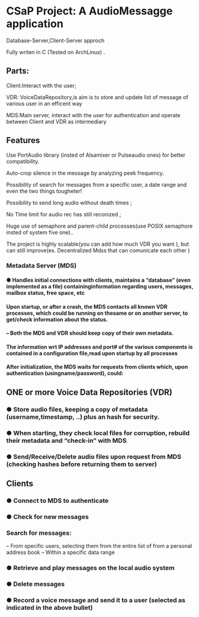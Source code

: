 # CSaP Project: A AudioMessagge  application

Database-Server,Client-Server approch 

Fully writen in C (Tested on ArchLinux) .

## Parts:

Client:Interact with the user;

VDR: VoiceDataRepository,is aim is to store and update list of message of various user in an efficent way 

MDS:Main server, interact with the user for authentication and operate between Client and VDR as intermediary

## Features

Use PortAudio library (insted of Alsamixer or Pulseaudio ones) for better compatibility.

Auto-crop silence in the message by analyzing peek frequency.

Possibility of search for messages from a specific user, a date range and even the two things tougheter!

Possibility to send long audio without death times ;

No TIme limit for audio rec has still reconized ;

Huge use of semaphore and parent-child processes(use POSIX semaphore insted of system five one)..

The project is highly scalable(you can add how much VDR you want ), but can still improve(es. Decentralized Mdss that can comunicate each other  )



### Metadata Server (MDS)

#### ● Handles initial connections with clients, maintains a “database” (even implemented as a file) containinginformation regarding users, messages, mailbox status, free space, etc

#### Upon startup, or after a crash, the MDS contacts all known VDR processes, which could be running on thesame or on another server, to get/check information about the status.

#### – Both the MDS and VDR should keep copy of their own metadata.

#### The information wrt IP addresses and port# of the various components is contained in a configuration file,read upon startup by all processes

#### After initialization, the MDS waits for requests from clients which, upon authentication (usingname/password), could:

### 

## ONE or more Voice Data Repositories (VDR)

### ● Store audio files, keeping a copy of metadata (username,timestamp, ..) plus an hash for security.

### ● When starting, they check local files for corruption, rebuild their metadata and “check-in” with MDS

### ● Send/Receive/Delete audio files upon request from MDS (checking hashes before returning them to server)

## Clients

### ● Connect to MDS to authenticate

### ● Check for new messages

### Search for messages:

– From specific users, selecting them from the entire list of from a personal
address book
– Within a specific data range

### ● Retrieve and play messages on the local audio system

### ● Delete messages

### ● Record a voice message and send it to a user (selected as indicated in the above bullet)
